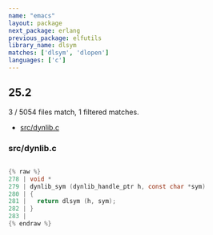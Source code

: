 ```yaml
---
name: "emacs"
layout: package
next_package: erlang
previous_package: elfutils
library_name: dlsym
matches: ['dlsym', 'dlopen']
languages: ['c']
---
```

## 25.2
3 / 5054 files match, 1 filtered matches.

 - [src/dynlib.c](#srcdynlibc)

### src/dynlib.c

```c

{% raw %}
278 | void *
279 | dynlib_sym (dynlib_handle_ptr h, const char *sym)
280 | {
281 |   return dlsym (h, sym);
282 | }
283 | 
{% endraw %}

```